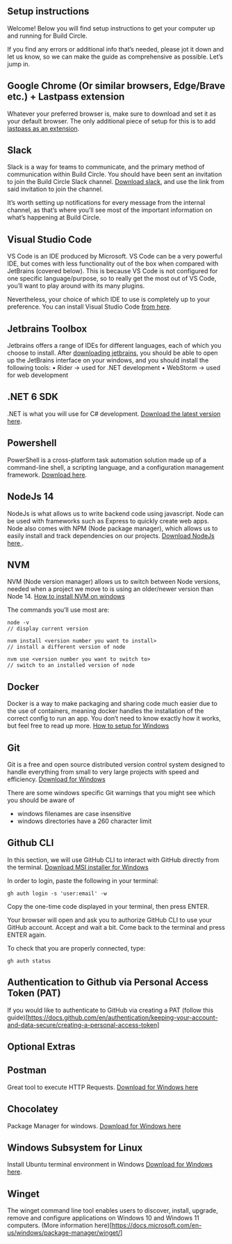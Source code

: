 ## Setup instructions
Welcome! Below you will find setup instructions to get your computer up and running for Build Circle.

If you find any errors or additional info that’s needed, please jot it down and let us know, so we can make the guide as comprehensive as possible. Let’s jump in.

## Google Chrome (Or similar browsers, Edge/Brave etc.) + Lastpass extension
Whatever your preferred browser is, make sure to download and set it as your default browser. The only additional piece of setup for this is to add [lastpass as an extension](https://lastpass.com/misc_download2.php).

## Slack
Slack is a way for teams to communicate, and the primary method of communication within Build Circle. You should have been sent an invitation to join the Build Circle Slack channel. [Download slack](https://slack.com/intl/en-gb/downloads/windows), and use the link from said invitation to join the channel.

It’s worth setting up notifications for every message from the internal channel, as that’s where you’ll see most of the important information on what’s happening at Build Circle.

## Visual Studio Code
VS Code is an IDE produced by Microsoft. VS Code can be a very powerful IDE, but comes with less functionality out of the box when compared with JetBrains (covered below). This is because VS Code is not configured for one specific language/purpose, so to really get the most out of VS Code, you’ll want to play around with its many plugins.

Nevertheless, your choice of which IDE to use is completely up to your preference. You can install Visual Studio Code  [from here](https://code.visualstudio.com/download).

## Jetbrains Toolbox

Jetbrains offers a range of IDEs for different languages, each of which you choose to install. After [downloading jetbrains](https://www.jetbrains.com/toolbox-app/), you should be able to open up the JetBrains interface on your windows, and you should install the following tools:
	• Rider -> used for .NET development
	• WebStorm -> used for web development

## .NET 6 SDK
.NET is what you will use for C# development.  [Download the latest version here](https://dotnet.microsoft.com/en-us/download).

## Powershell

PowerShell is a cross-platform task automation solution made up of a command-line shell, a scripting language, and a configuration management framework.  [Download here](https://docs.microsoft.com/en-us/powershell/scripting/install/installing-powershell-on-windows?view=powershell-7.2).

## NodeJs 14
NodeJs is what allows us to write backend code using javascript. Node can be used with frameworks such as Express to quickly create web apps. Node also comes with NPM (Node package manager), which allows us to easily install and track dependencies on our projects. [Download NodeJs here ](https://nodejs.org/en/download/).

## NVM
NVM (Node version manager) allows us to switch between Node versions, needed when a project we move to is using an older/newer version than Node 14.  [How to install NVM on windows](https://docs.microsoft.com/en-us/windows/dev-environment/javascript/nodejs-on-windows#install-nvm-windows-nodejs-and-npm)

The commands you’ll use most are:
```
node -v
// display current version

nvm install <version number you want to install>
// install a different version of node

nvm use <version number you want to switch to>
// switch to an installed version of node
```
## Docker
Docker is a way to make packaging and sharing code much easier due to the use of containers, meaning docker handles the installation of the correct config to run an app. You don’t need to know exactly how it works, but feel free to read up more. 
[How to setup for Windows](https://docs.docker.com/desktop/windows/install/)

## Git

Git is a free and open source distributed version control system designed to handle everything from small to very large projects with speed and efficiency. [Download for Windows](https://git-scm.com/download/win)

There are some windows specific Git warnings that you might see which you should be aware of

- windows filenames are case insensitive
- windows directories have a 260 character limit

## Github CLI
In this section, we will use GitHub CLI to interact with GitHub directly from the terminal.  [Download MSI installer for Windows](https://git-scm.com/download/win)

In order to login, paste the following in your terminal:
```
gh auth login -s 'user:email' -w
```
Copy the one-time code displayed in your terminal, then press ENTER.

Your browser will open and ask you to authorize GitHub CLI to use your GitHub account. Accept and wait a bit. Come back to the terminal and press ENTER again.

To check that you are properly connected, type:
```
gh auth status
```

## Authentication to Github via Personal Access Token (PAT)

If you would like to authenticate to GitHub via creating a PAT (follow this guide)[https://docs.github.com/en/authentication/keeping-your-account-and-data-secure/creating-a-personal-access-token]

## Optional Extras

## Postman

Great tool to execute HTTP Requests. [Download for Windows here](https://www.postman.com/downloads/)

## Chocolatey

Package Manager for windows. [Download for Windows here](https://chocolatey.org/install)

## Windows Subsystem for Linux

Install Ubuntu terminal environment in Windows [Download for Windows here](https://www.microsoft.com/en-us/p/ubuntu/9nblggh4msv6?activetab=pivot:overviewtab).

## Winget

The winget command line tool enables users to discover, install, upgrade, remove and configure applications on Windows 10 and Windows 11 computers. (More information here)[https://docs.microsoft.com/en-us/windows/package-manager/winget/]